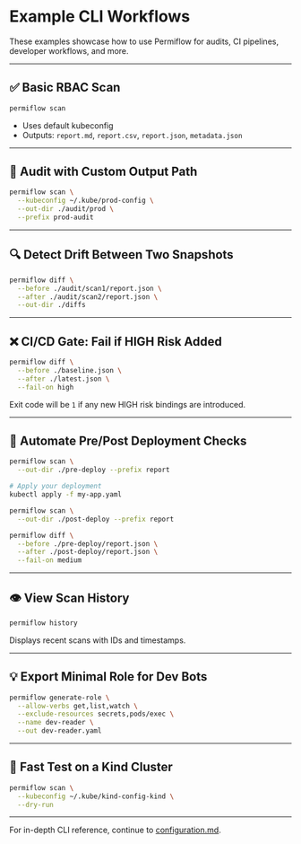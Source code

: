 # Example CLI Workflows

These examples showcase how to use Permiflow for audits, CI pipelines, developer workflows, and more.

---

## ✅ Basic RBAC Scan

```bash
permiflow scan
```

- Uses default kubeconfig
- Outputs: `report.md`, `report.csv`, `report.json`, `metadata.json`

---

## 📝 Audit with Custom Output Path

```bash
permiflow scan \
  --kubeconfig ~/.kube/prod-config \
  --out-dir ./audit/prod \
  --prefix prod-audit
```

---

## 🔍 Detect Drift Between Two Snapshots

```bash
permiflow diff \
  --before ./audit/scan1/report.json \
  --after ./audit/scan2/report.json \
  --out-dir ./diffs
```

---

## ❌ CI/CD Gate: Fail if HIGH Risk Added

```bash
permiflow diff \
  --before ./baseline.json \
  --after ./latest.json \
  --fail-on high
```

Exit code will be `1` if any new HIGH risk bindings are introduced.

---

## 🚀 Automate Pre/Post Deployment Checks

```bash
permiflow scan \
  --out-dir ./pre-deploy --prefix report

# Apply your deployment
kubectl apply -f my-app.yaml

permiflow scan \
  --out-dir ./post-deploy --prefix report

permiflow diff \
  --before ./pre-deploy/report.json \
  --after ./post-deploy/report.json \
  --fail-on medium
```

---

## 👁️ View Scan History

```bash
permiflow history
```

Displays recent scans with IDs and timestamps.

---

## 💡 Export Minimal Role for Dev Bots

```bash
permiflow generate-role \
  --allow-verbs get,list,watch \
  --exclude-resources secrets,pods/exec \
  --name dev-reader \
  --out dev-reader.yaml
```

---

## 🚀 Fast Test on a Kind Cluster

```bash
permiflow scan \
  --kubeconfig ~/.kube/kind-config-kind \
  --dry-run
```

---

For in-depth CLI reference, continue to [configuration.md](./configuration.md).
